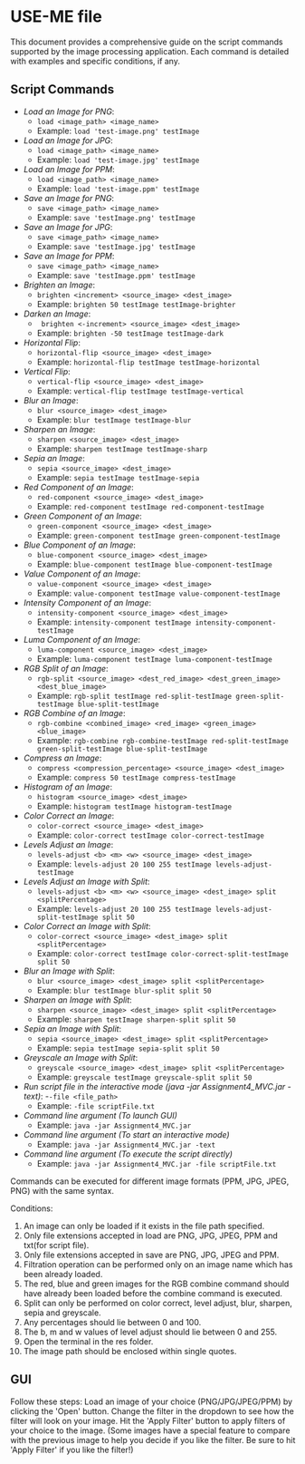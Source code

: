 # USE-ME file

This document provides a comprehensive guide on the script commands supported by the image
processing application. Each command is detailed with examples and specific conditions, if any.

## Script Commands

- *Load an Image for PNG*:
  - `load <image_path> <image_name>`
  - Example: `load 'test-image.png' testImage`
- *Load an Image for JPG*:
  - `load <image_path> <image_name>`
  - Example: `load 'test-image.jpg' testImage`
- *Load an Image for PPM*:
  - `load <image_path> <image_name>`
  - Example: `load 'test-image.ppm' testImage`
- *Save an Image for PNG*:
  - `save <image_path> <image_name>`
  - Example: `save 'testImage.png' testImage`
- *Save an Image for JPG*:
  - `save <image_path> <image_name>`
  - Example: `save 'testImage.jpg' testImage`
- *Save an Image for PPM*:
  - `save <image_path> <image_name>`
  - Example: `save 'testImage.ppm' testImage`
- *Brighten an Image*:
  - `brighten <increment> <source_image> <dest_image>`
  - Example: `brighten 50 testImage testImage-brighter`
- *Darken an Image*:
  - ` brighten <-increment> <source_image> <dest_image>`
  - Example: `brighten -50 testImage testImage-dark`
- *Horizontal Flip*:
  - `horizontal-flip <source_image> <dest_image>`
  - Example: `horizontal-flip testImage testImage-horizontal`
- *Vertical Flip*:
  - `vertical-flip <source_image> <dest_image>`
  - Example: `vertical-flip testImage testImage-vertical`
- *Blur an Image*:
  - `blur <source_image> <dest_image>`
  - Example: `blur testImage testImage-blur`
- *Sharpen an Image*:
  - `sharpen <source_image> <dest_image>`
  - Example: `sharpen testImage testImage-sharp`
- *Sepia an Image*:
  - `sepia <source_image> <dest_image>`
  - Example: `sepia testImage testImage-sepia`
- *Red Component of an Image*:
  - `red-component <source_image> <dest_image>`
  - Example: `red-component testImage red-component-testImage`
- *Green Component of an Image*:
  - `green-component <source_image> <dest_image>`
  - Example: `green-component testImage green-component-testImage`
- *Blue Component of an Image*:
  - `blue-component <source_image> <dest_image>`
  - Example: `blue-component testImage blue-component-testImage`
- *Value Component of an Image*:
  - `value-component <source_image> <dest_image>`
  - Example: `value-component testImage value-component-testImage`
- *Intensity Component of an Image*:
  - `intensity-component <source_image> <dest_image>`
  - Example: `intensity-component testImage intensity-component-testImage`
- *Luma Component of an Image*:
  - `luma-component <source_image> <dest_image>`
  - Example: `luma-component testImage luma-component-testImage`
- *RGB Split of an Image*:
  - `rgb-split <source_image> <dest_red_image> <dest_green_image> <dest_blue_image>`
  - Example: `rgb-split testImage red-split-testImage green-split-testImage blue-split-testImage`
- *RGB Combine of an Image*:
  - `rgb-combine <combined_image> <red_image> <green_image> <blue_image>`
  - Example: `rgb-combine rgb-combine-testImage red-split-testImage green-split-testImage blue-split-testImage`
- *Compress an Image*:
  - `compress <compression_percentage> <source_image> <dest_image>`
  - Example: `compress 50 testImage compress-testImage`
- *Histogram of an Image*:
  - `histogram <source_image> <dest_image>`
  - Example: `histogram testImage histogram-testImage`
- *Color Correct an Image*:
  - `color-correct <source_image> <dest_image>`
  - Example: `color-correct testImage color-correct-testImage`
- *Levels Adjust an Image*:
  - `levels-adjust <b> <m> <w> <source_image> <dest_image>`
  - Example: `levels-adjust 20 100 255 testImage levels-adjust-testImage`
- *Levels Adjust an Image with Split*:
  - `levels-adjust <b> <m> <w> <source_image> <dest_image> split <splitPercentage>`
  - Example: `levels-adjust 20 100 255 testImage levels-adjust-split-testImage split 50`
- *Color Correct an Image with Split*:
  - `color-correct <source_image> <dest_image> split <splitPercentage>`
  - Example: `color-correct testImage color-correct-split-testImage split 50`
- *Blur an Image with Split*:
  - `blur <source_image> <dest_image> split <splitPercentage>`
  - Example: `blur testImage blur-split split 50`
- *Sharpen an Image with Split*:
  - `sharpen <source_image> <dest_image> split <splitPercentage>`
  - Example: `sharpen testImage sharpen-split split 50`
- *Sepia an Image with Split*:
  - `sepia <source_image> <dest_image> split <splitPercentage>`
  - Example: `sepia testImage sepia-split split 50`
- *Greyscale an Image with Split*:
  - `greyscale <source_image> <dest_image> split <splitPercentage>`
  - Example: `greyscale testImage greyscale-split split 50`
- *Run script file in the interactive mode (java -jar Assignment4_MVC.jar -text)*:
  -`-file <file_path>`
  - Example: `-file scriptFile.txt`
- *Command line argument (To launch GUI)*
  - Example: `java -jar Assignment4_MVC.jar`
- *Command line argument (To start an interactive mode)*
  - Example: `java -jar Assignment4_MVC.jar -text`
- *Command line argument (To execute the script directly)*
  - Example: `java -jar Assignment4_MVC.jar -file scriptFile.txt`

Commands can be executed for different image formats (PPM, JPG, JPEG, PNG) with the same syntax.

Conditions:
1. An image can only be loaded if it exists in the file path specified.
2. Only file extensions accepted in load are PNG, JPG, JPEG, PPM and txt(for script file).
3. Only file extensions accepted in save are PNG, JPG, JPEG and PPM.
4. Filtration operation can be performed only on an image name which has been already loaded.
5. The red, blue and green images for the RGB combine command should have already been loaded
   before the combine command is executed.
6. Split can only be performed on color correct, level adjust, blur, sharpen, sepia and greyscale.
7. Any percentages should lie between 0 and 100.
8. The b, m and w values of level adjust should lie between 0 and 255.
9. Open the terminal in the res folder.
10. The image path should be enclosed within single quotes.

## GUI
Follow these steps:
Load an image of your choice (PNG/JPG/JPEG/PPM) by clicking the 'Open' button.
Change the filter in the dropdown to see how the filter will look on your image.
Hit the 'Apply Filter' button to apply filters of your choice to the image.
(Some images have a special feature to compare with the previous image to help you decide if you 
like the filter. Be sure to hit 'Apply Filter' if you like the filter!)